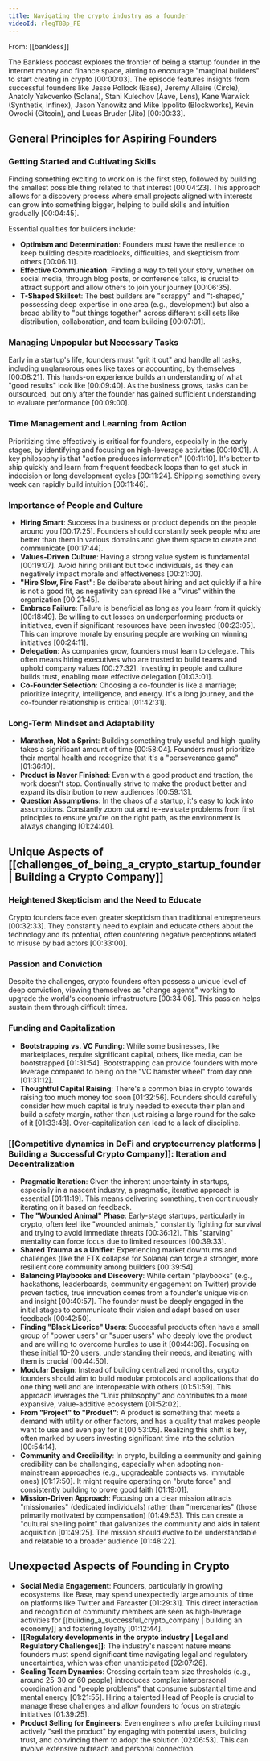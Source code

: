 ```yaml
---
title: Navigating the crypto industry as a founder
videoId: rlegT8Bp_FE
---
```


From: [[bankless]] <br/> 

The Bankless podcast explores the frontier of being a startup founder in the internet money and finance space, aiming to encourage "marginal builders" to start creating in crypto <a class="yt-timestamp" data-t="00:00:03">[00:00:03]</a>. The episode features insights from successful founders like Jesse Pollock (Base), Jeremy Allaire (Circle), Anatoly Yakovenko (Solana), Stani Kulechov (Aave, Lens), Kane Warwick (Synthetix, Infinex), Jason Yanowitz and Mike Ippolito (Blockworks), Kevin Owocki (Gitcoin), and Lucas Bruder (Jito) <a class="yt-timestamp" data-t="00:00:33">[00:00:33]</a>.

## General Principles for Aspiring Founders

### Getting Started and Cultivating Skills
Finding something exciting to work on is the first step, followed by building the smallest possible thing related to that interest <a class="yt-timestamp" data-t="00:04:23">[00:04:23]</a>. This approach allows for a discovery process where small projects aligned with interests can grow into something bigger, helping to build skills and intuition gradually <a class="yt-timestamp" data-t="00:04:45">[00:04:45]</a>.

Essential qualities for builders include:
*   **Optimism and Determination**: Founders must have the resilience to keep building despite roadblocks, difficulties, and skepticism from others <a class="yt-timestamp" data-t="00:06:11">[00:06:11]</a>.
*   **Effective Communication**: Finding a way to tell your story, whether on social media, through blog posts, or conference talks, is crucial to attract support and allow others to join your journey <a class="yt-timestamp" data-t="00:06:35">[00:06:35]</a>.
*   **T-Shaped Skillset**: The best builders are "scrappy" and "t-shaped," possessing deep expertise in one area (e.g., development) but also a broad ability to "put things together" across different skill sets like distribution, collaboration, and team building <a class="yt-timestamp" data-t="00:07:01">[00:07:01]</a>.

### Managing Unpopular but Necessary Tasks
Early in a startup's life, founders must "grit it out" and handle all tasks, including unglamorous ones like taxes or accounting, by themselves <a class="yt-timestamp" data-t="00:08:21">[00:08:21]</a>. This hands-on experience builds an understanding of what "good results" look like <a class="yt-timestamp" data-t="00:09:40">[00:09:40]</a>. As the business grows, tasks can be outsourced, but only after the founder has gained sufficient understanding to evaluate performance <a class="yt-timestamp" data-t="00:09:00">[00:09:00]</a>.

### Time Management and Learning from Action
Prioritizing time effectively is critical for founders, especially in the early stages, by identifying and focusing on high-leverage activities <a class="yt-timestamp" data-t="00:10:01">[00:10:01]</a>. A key philosophy is that "action produces information" <a class="yt-timestamp" data-t="00:11:10">[00:11:10]</a>. It's better to ship quickly and learn from frequent feedback loops than to get stuck in indecision or long development cycles <a class="yt-timestamp" data-t="00:11:24">[00:11:24]</a>. Shipping something every week can rapidly build intuition <a class="yt-timestamp" data-t="00:11:46">[00:11:46]</a>.

### Importance of People and Culture
*   **Hiring Smart**: Success in a business or product depends on the people around you <a class="yt-timestamp" data-t="00:17:25">[00:17:25]</a>. Founders should constantly seek people who are better than them in various domains and give them space to create and communicate <a class="yt-timestamp" data-t="00:17:44">[00:17:44]</a>.
*   **Values-Driven Culture**: Having a strong value system is fundamental <a class="yt-timestamp" data-t="00:19:07">[00:19:07]</a>. Avoid hiring brilliant but toxic individuals, as they can negatively impact morale and effectiveness <a class="yt-timestamp" data-t="00:21:00">[00:21:00]</a>.
*   **"Hire Slow, Fire Fast"**: Be deliberate about hiring and act quickly if a hire is not a good fit, as negativity can spread like a "virus" within the organization <a class="yt-timestamp" data-t="00:21:45">[00:21:45]</a>.
*   **Embrace Failure**: Failure is beneficial as long as you learn from it quickly <a class="yt-timestamp" data-t="00:18:49">[00:18:49]</a>. Be willing to cut losses on underperforming products or initiatives, even if significant resources have been invested <a class="yt-timestamp" data-t="00:23:05">[00:23:05]</a>. This can improve morale by ensuring people are working on winning initiatives <a class="yt-timestamp" data-t="00:24:11">[00:24:11]</a>.
*   **Delegation**: As companies grow, founders must learn to delegate. This often means hiring executives who are trusted to build teams and uphold company values <a class="yt-timestamp" data-t="00:27:32">[00:27:32]</a>. Investing in people and culture builds trust, enabling more effective delegation <a class="yt-timestamp" data-t="01:03:01">[01:03:01]</a>.
*   **Co-Founder Selection**: Choosing a co-founder is like a marriage; prioritize integrity, intelligence, and energy. It's a long journey, and the co-founder relationship is critical <a class="yt-timestamp" data-t="01:42:31">[01:42:31]</a>.

### Long-Term Mindset and Adaptability
*   **Marathon, Not a Sprint**: Building something truly useful and high-quality takes a significant amount of time <a class="yt-timestamp" data-t="00:58:04">[00:58:04]</a>. Founders must prioritize their mental health and recognize that it's a "perseverance game" <a class="yt-timestamp" data-t="01:36:10">[01:36:10]</a>.
*   **Product is Never Finished**: Even with a good product and traction, the work doesn't stop. Continually strive to make the product better and expand its distribution to new audiences <a class="yt-timestamp" data-t="00:59:13">[00:59:13]</a>.
*   **Question Assumptions**: In the chaos of a startup, it's easy to lock into assumptions. Constantly zoom out and re-evaluate problems from first principles to ensure you're on the right path, as the environment is always changing <a class="yt-timestamp" data-t="01:24:40">[01:24:40]</a>.

## Unique Aspects of [[challenges_of_being_a_crypto_startup_founder | Building a Crypto Company]]

### Heightened Skepticism and the Need to Educate
Crypto founders face even greater skepticism than traditional entrepreneurs <a class="yt-timestamp" data-t="00:32:33">[00:32:33]</a>. They constantly need to explain and educate others about the technology and its potential, often countering negative perceptions related to misuse by bad actors <a class="yt-timestamp" data-t="00:33:00">[00:33:00]</a>.

### Passion and Conviction
Despite the challenges, crypto founders often possess a unique level of deep conviction, viewing themselves as "change agents" working to upgrade the world's economic infrastructure <a class="yt-timestamp" data-t="00:34:06">[00:34:06]</a>. This passion helps sustain them through difficult times.

### Funding and Capitalization
*   **Bootstrapping vs. VC Funding**: While some businesses, like marketplaces, require significant capital, others, like media, can be bootstrapped <a class="yt-timestamp" data-t="01:31:54">[01:31:54]</a>. Bootstrapping can provide founders with more leverage compared to being on the "VC hamster wheel" from day one <a class="yt-timestamp" data-t="01:31:12">[01:31:12]</a>.
*   **Thoughtful Capital Raising**: There's a common bias in crypto towards raising too much money too soon <a class="yt-timestamp" data-t="01:32:56">[01:32:56]</a>. Founders should carefully consider how much capital is truly needed to execute their plan and build a safety margin, rather than just raising a large round for the sake of it <a class="yt-timestamp" data-t="01:33:48">[01:33:48]</a>. Over-capitalization can lead to a lack of discipline.

### [[Competitive dynamics in DeFi and cryptocurrency platforms | Building a Successful Crypto Company]]: Iteration and Decentralization
*   **Pragmatic Iteration**: Given the inherent uncertainty in startups, especially in a nascent industry, a pragmatic, iterative approach is essential <a class="yt-timestamp" data-t="01:11:19">[01:11:19]</a>. This means delivering something, then continuously iterating on it based on feedback.
*   **The "Wounded Animal" Phase**: Early-stage startups, particularly in crypto, often feel like "wounded animals," constantly fighting for survival and trying to avoid immediate threats <a class="yt-timestamp" data-t="00:36:12">[00:36:12]</a>. This "starving" mentality can force focus due to limited resources <a class="yt-timestamp" data-t="00:39:33">[00:39:33]</a>.
*   **Shared Trauma as a Unifier**: Experiencing market downturns and challenges (like the FTX collapse for Solana) can forge a stronger, more resilient core community among builders <a class="yt-timestamp" data-t="00:39:54">[00:39:54]</a>.
*   **Balancing Playbooks and Discovery**: While certain "playbooks" (e.g., hackathons, leaderboards, community engagement on Twitter) provide proven tactics, true innovation comes from a founder's unique vision and insight <a class="yt-timestamp" data-t="00:40:57">[00:40:57]</a>. The founder must be deeply engaged in the initial stages to communicate their vision and adapt based on user feedback <a class="yt-timestamp" data-t="00:42:50">[00:42:50]</a>.
*   **Finding "Black Licorice" Users**: Successful products often have a small group of "power users" or "super users" who deeply love the product and are willing to overcome hurdles to use it <a class="yt-timestamp" data-t="00:44:06">[00:44:06]</a>. Focusing on these initial 10-20 users, understanding their needs, and iterating with them is crucial <a class="yt-timestamp" data-t="00:44:50">[00:44:50]</a>.
*   **Modular Design**: Instead of building centralized monoliths, crypto founders should aim to build modular protocols and applications that do one thing well and are interoperable with others <a class="yt-timestamp" data-t="01:51:59">[01:51:59]</a>. This approach leverages the "Unix philosophy" and contributes to a more expansive, value-additive ecosystem <a class="yt-timestamp" data-t="01:52:02">[01:52:02]</a>.
*   **From "Project" to "Product"**: A product is something that meets a demand with utility or other factors, and has a quality that makes people want to use and even pay for it <a class="yt-timestamp" data-t="00:53:05">[00:53:05]</a>. Realizing this shift is key, often marked by users investing significant time into the solution <a class="yt-timestamp" data-t="00:54:14">[00:54:14]</a>.
*   **Community and Credibility**: In crypto, building a community and gaining credibility can be challenging, especially when adopting non-mainstream approaches (e.g., upgradeable contracts vs. immutable ones) <a class="yt-timestamp" data-t="01:17:50">[01:17:50]</a>. It might require operating on "brute force" and consistently building to prove good faith <a class="yt-timestamp" data-t="01:19:01">[01:19:01]</a>.
*   **Mission-Driven Approach**: Focusing on a clear mission attracts "missionaries" (dedicated individuals) rather than "mercenaries" (those primarily motivated by compensation) <a class="yt-timestamp" data-t="01:49:53">[01:49:53]</a>. This can create a "cultural shelling point" that galvanizes the community and aids in talent acquisition <a class="yt-timestamp" data-t="01:49:25">[01:49:25]</a>. The mission should evolve to be understandable and relatable to a broader audience <a class="yt-timestamp" data-t="01:48:22">[01:48:22]</a>.

## Unexpected Aspects of Founding in Crypto

*   **Social Media Engagement**: Founders, particularly in growing ecosystems like Base, may spend unexpectedly large amounts of time on platforms like Twitter and Farcaster <a class="yt-timestamp" data-t="01:29:31">[01:29:31]</a>. This direct interaction and recognition of community members are seen as high-leverage activities for [[building_a_successful_crypto_company | building an economy]] and fostering loyalty <a class="yt-timestamp" data-t="01:12:44">[01:12:44]</a>.
*   **[[Regulatory developments in the crypto industry | Legal and Regulatory Challenges]]**: The industry's nascent nature means founders must spend significant time navigating legal and regulatory uncertainties, which was often unanticipated <a class="yt-timestamp" data-t="02:07:26">[02:07:26]</a>.
*   **Scaling Team Dynamics**: Crossing certain team size thresholds (e.g., around 25-30 or 60 people) introduces complex interpersonal coordination and "people problems" that consume substantial time and mental energy <a class="yt-timestamp" data-t="01:21:55">[01:21:55]</a>. Hiring a talented Head of People is crucial to manage these challenges and allow founders to focus on strategic initiatives <a class="yt-timestamp" data-t="01:39:25">[01:39:25]</a>.
*   **Product Selling for Engineers**: Even engineers who prefer building must actively "sell the product" by engaging with potential users, building trust, and convincing them to adopt the solution <a class="yt-timestamp" data-t="02:06:53">[02:06:53]</a>. This can involve extensive outreach and personal connection.